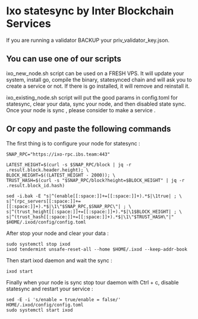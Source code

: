 # Ixo statesync by Inter Blockchain Services

If you are running a validator BACKUP your priv_validator_key.json.

## You can use one of our scripts

ixo_new_node.sh script can be used on a FRESH VPS. It will update your system, install go, compile the binary, statesynced chain and will ask you to create a service or not. If there is go installed, it will remove and reinstall it.

ixo_existing_node.sh script will put the good params in config.toml for statesync, clear your data, sync your node, and then disabled state sync. Once your node is sync , please consider to make a service .

## Or copy and paste the following commands

The first thing is to configure your node for statesync :

```
SNAP_RPC="https://ixo-rpc.ibs.team:443"

LATEST_HEIGHT=$(curl -s $SNAP_RPC/block | jq -r .result.block.header.height); \
BLOCK_HEIGHT=$((LATEST_HEIGHT - 2000)); \
TRUST_HASH=$(curl -s "$SNAP_RPC/block?height=$BLOCK_HEIGHT" | jq -r .result.block_id.hash)

sed -i.bak -E "s|^(enable[[:space:]]+=[[:space:]]+).*$|\1true| ; \
s|^(rpc_servers[[:space:]]+=[[:space:]]+).*$|\1\"$SNAP_RPC,$SNAP_RPC\"| ; \
s|^(trust_height[[:space:]]+=[[:space:]]+).*$|\1$BLOCK_HEIGHT| ; \
s|^(trust_hash[[:space:]]+=[[:space:]]+).*$|\1\"$TRUST_HASH\"|" $HOME/.ixod/config/config.toml
```

After stop your node and clear your data :

```
sudo systemctl stop ixod
ixod tendermint unsafe-reset-all --home $HOME/.ixod --keep-addr-book
```

Then start ixod daemon and wait the sync :

```
ixod start
```

Finally when your node is sync stop tour daemon with Ctrl + c, disable statesync and restart your service :

```
sed -E -i 's/enable = true/enable = false/' HOME/.ixod/config/config.toml
sudo systemctl start ixod
```

